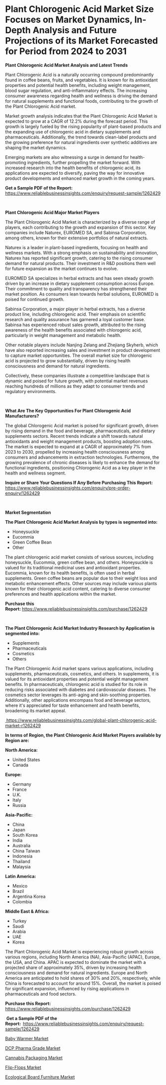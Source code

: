 <p><h1>Plant Chlorogenic Acid Market Size Focuses on Market Dynamics, In-Depth Analysis and Future Projections of its Market Forecasted for Period from 2024 to 2031</h1></p><p><strong>Plant Chlorogenic Acid Market Analysis and Latest Trends</strong></p>
<p><p>Plant Chlorogenic Acid is a naturally occurring compound predominantly found in coffee beans, fruits, and vegetables. It is known for its antioxidant properties and potential health benefits, including weight management, blood sugar regulation, and anti-inflammatory effects. The increasing consumer awareness regarding health and wellness is driving the demand for natural supplements and functional foods, contributing to the growth of the Plant Chlorogenic Acid market.</p><p>Market growth analysis indicates that the Plant Chlorogenic Acid Market is expected to grow at a CAGR of 12.2% during the forecast period. This growth is largely fueled by the rising popularity of plant-based products and the expanding use of chlorogenic acid in dietary supplements and pharmaceuticals. Additionally, the trend towards clean-label products and the growing preference for natural ingredients over synthetic additives are shaping the market dynamics.</p><p>Emerging markets are also witnessing a surge in demand for health-promoting ingredients, further propelling the market forward. With increased research into the health benefits of chlorogenic acid, its applications are expected to diversify, paving the way for innovative product developments and enhanced market growth in the coming years.</p></p>
<p><strong>Get a Sample PDF of the Report:&nbsp;</strong> <a href="https://www.reliablebusinessinsights.com/enquiry/request-sample/1262429?utm_campaign=1094&utm_medium=2&utm_source=Github&utm_content=ia&utm_term=12102024&utm_id=plant-chlorogenic-acid">https://www.reliablebusinessinsights.com/enquiry/request-sample/1262429</a></p>
<p>&nbsp;</p>
<p><strong>Plant Chlorogenic Acid Major Market Players</strong></p>
<p><p>The Plant Chlorogenic Acid Market is characterized by a diverse range of players, each contributing to the growth and expansion of this sector. Key companies include Naturex, EUROMED SA, and Sabinsa Corporation, among others, known for their extensive portfolios of natural extracts.</p><p>Naturex is a leader in plant-based ingredients, focusing on health and wellness markets. With a strong emphasis on sustainability and innovation, Naturex has reported significant growth, catering to the rising consumer demand for natural products. Their investment in R&D positions them well for future expansion as the market continues to evolve.</p><p>EUROMED SA specializes in herbal extracts and has seen steady growth driven by an increase in dietary supplement consumption across Europe. Their commitment to quality and transparency has strengthened their market position. As consumers lean towards herbal solutions, EUROMED is poised for continued growth.</p><p>Sabinsa Corporation, a major player in herbal extracts, has a diverse product line, including chlorogenic acid. Their emphasis on scientific research and quality assurance has garnered a loyal customer base. Sabinsa has experienced robust sales growth, attributed to the rising awareness of the health benefits associated with chlorogenic acid, particularly in weight management and metabolic health.</p><p>Other notable players include Nanjing Zelang and Zhejiang Skyherb, which have also reported increasing sales and investment in product development to capture market opportunities. The overall market size for chlorogenic acid is projected to grow substantially, driven by rising health consciousness and demand for natural ingredients.</p><p>Collectively, these companies illustrate a competitive landscape that is dynamic and poised for future growth, with potential market revenues reaching hundreds of millions as they adapt to consumer trends and regulatory environments.</p></p>
<p>&nbsp;</p>
<p><strong>What Are The Key Opportunities For Plant Chlorogenic Acid Manufacturers?</strong></p>
<p><p>The global Chlorogenic Acid market is poised for significant growth, driven by rising demand in the food and beverage, pharmaceuticals, and dietary supplements sectors. Recent trends indicate a shift towards natural antioxidants and weight management products, boosting adoption rates. The market is expected to expand at a CAGR of approximately 7% from 2023 to 2030, propelled by increasing health consciousness among consumers and advancements in extraction technologies. Furthermore, the growing prevalence of chronic diseases is likely to enhance the demand for functional ingredients, positioning Chlorogenic Acid as a key player in the health and wellness segment.</p></p>
<p><strong>Inquire or Share Your Questions If Any Before Purchasing This Report:</strong> <a href="https://www.reliablebusinessinsights.com/enquiry/pre-order-enquiry/1262429?utm_campaign=1094&utm_medium=2&utm_source=Github&utm_content=ia&utm_term=12102024&utm_id=plant-chlorogenic-acid">https://www.reliablebusinessinsights.com/enquiry/pre-order-enquiry/1262429</a></p>
<p>&nbsp;</p>
<p><strong>Market Segmentation</strong></p>
<p><strong>The Plant Chlorogenic Acid Market Analysis by types is segmented into:</strong></p>
<p><ul><li>Honeysuckle</li><li>Eucommia</li><li>Green Coffee Bean</li><li>Other</li></ul></p>
<p><p>The plant chlorogenic acid market consists of various sources, including honeysuckle, Eucommia, green coffee bean, and others. Honeysuckle is valued for its traditional medicinal uses and antioxidant properties. Eucommia, known for its health benefits, is often used in herbal supplements. Green coffee beans are popular due to their weight loss and metabolic enhancement effects. Other sources may include various plants known for their chlorogenic acid content, catering to diverse consumer preferences and health applications within the market.</p></p>
<p><strong>Purchase this Report:&nbsp;</strong><a href="https://www.reliablebusinessinsights.com/purchase/1262429?utm_campaign=1094&utm_medium=2&utm_source=Github&utm_content=ia&utm_term=12102024&utm_id=plant-chlorogenic-acid">https://www.reliablebusinessinsights.com/purchase/1262429</a></p>
<p>&nbsp;</p>
<p><strong>The Plant Chlorogenic Acid Market Industry Research by Application is segmented into:</strong></p>
<p><ul><li>Supplements</li><li>Pharmaceuticals</li><li>Cosmetics</li><li>Others</li></ul></p>
<p><p>The Plant Chlorogenic Acid market spans various applications, including supplements, pharmaceuticals, cosmetics, and others. In supplements, it is valued for its antioxidant properties and potential weight management benefits. In pharmaceuticals, chlorogenic acid is studied for its role in reducing risks associated with diabetes and cardiovascular diseases. The cosmetics sector leverages its anti-aging and skin-soothing properties. Additionally, other applications encompass food and beverage sectors, where it's appreciated for taste enhancement and health benefits, broadening its market appeal.</p></p>
<p><a href="https://www.reliablebusinessinsights.com/global-plant-chlorogenic-acid-market-r1262429?utm_campaign=1094&utm_medium=2&utm_source=Github&utm_content=ia&utm_term=12102024&utm_id=plant-chlorogenic-acid">&nbsp;https://www.reliablebusinessinsights.com/global-plant-chlorogenic-acid-market-r1262429</a></p>
<p><strong>In terms of Region, the Plant Chlorogenic Acid Market Players available by Region are:</strong></p>
<p>
    <p> <strong> North America: </strong>
        <ul>
            <li>United States</li>
            <li>Canada</li>
        </ul>
        </p> 
    <p> <strong> Europe: </strong>
        <ul>
            <li>Germany</li>
            <li>France</li>
            <li>U.K.</li>
            <li>Italy</li>
            <li>Russia</li>
        </ul>
        </p> 
    <p> <strong> Asia-Pacific: </strong>
        <ul>
            <li>China</li>
            <li>Japan</li>
            <li>South Korea</li>
            <li>India</li>
            <li>Australia</li>
            <li>China Taiwan</li>
            <li>Indonesia</li>
            <li>Thailand</li>
            <li>Malaysia</li>
        </ul>
        </p> 
    <p> <strong> Latin America: </strong>
        <ul>
            <li>Mexico</li>
            <li>Brazil</li>
            <li>Argentina Korea</li>
            <li>Colombia</li>
        </ul>
        </p> 
    <p> <strong> Middle East & Africa: </strong>
        <ul>
            <li>Turkey</li>
            <li>Saudi</li>
            <li>Arabia</li>
            <li>UAE</li>
            <li>Korea</li>
        </ul>
    </p>
    </p>
<p><p>The Plant Chlorogenic Acid Market is experiencing robust growth across various regions, including North America (NA), Asia-Pacific (APAC), Europe, the USA, and China. APAC is expected to dominate the market with a projected share of approximately 35%, driven by increasing health consciousness and demand for natural ingredients. Europe and North America are anticipated to hold shares of 30% and 20%, respectively, while China is forecasted to account for around 15%. Overall, the market is poised for significant expansion, influenced by rising applications in pharmaceuticals and food sectors.</p></p>
<p><strong>Purchase this Report: </strong><a href="https://www.reliablebusinessinsights.com/purchase/1262429?utm_campaign=1094&utm_medium=2&utm_source=Github&utm_content=ia&utm_term=12102024&utm_id=plant-chlorogenic-acid">https://www.reliablebusinessinsights.com/purchase/1262429</a></p>
<p>&nbsp;<strong>Get a Sample PDF of the Report:&nbsp;&nbsp;</strong><a href="https://www.reliablebusinessinsights.com/enquiry/request-sample/1262429?utm_campaign=1094&utm_medium=2&utm_source=Github&utm_content=ia&utm_term=12102024&utm_id=plant-chlorogenic-acid">https://www.reliablebusinessinsights.com/enquiry/request-sample/1262429</a></p>
<p><strong></strong></p>
<p><p><a href="https://www.linkedin.com/pulse/2024-vs-2031-how-baby-warmer-market-turned-its-head-burst-market-ghkxe?utm_campaign=1094&utm_medium=2&utm_source=Github&utm_content=ia&utm_term=12102024&utm_id=plant-chlorogenic-acid">Baby Warmer Market</a></p><p><a href="https://www.linkedin.com/pulse/dcp-pharma-grade-market-size-share-growth-analysis-eymoc?utm_campaign=1094&utm_medium=2&utm_source=Github&utm_content=ia&utm_term=12102024&utm_id=plant-chlorogenic-acid">DCP Pharma Grade Market</a></p><p><a href="https://github.com/mynearvphamillwd7/Market-Research-Report-List-1/blob/main/cannabis-packaging-market.md?utm_campaign=1094&utm_medium=2&utm_source=Github&utm_content=ia&utm_term=12102024&utm_id=plant-chlorogenic-acid">Cannabis Packaging Market</a></p><p><a href="https://github.com/boringzqthorperec/Market-Research-Report-List-1/blob/main/flip-flops-market.md?utm_campaign=1094&utm_medium=2&utm_source=Github&utm_content=ia&utm_term=12102024&utm_id=plant-chlorogenic-acid">Flip-Flops Market</a></p><p><a href="https://www.linkedin.com/pulse/global-perspectives-ecological-board-furniture-market-trends-r3sne?utm_campaign=1094&utm_medium=2&utm_source=Github&utm_content=ia&utm_term=12102024&utm_id=plant-chlorogenic-acid">Ecological Board Furniture Market</a></p></p>